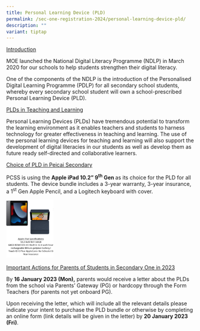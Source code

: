 ```yaml
---
title: Personal Learning Device (PLD)
permalink: /sec-one-registration-2024/personal-learning-device-pld/
description: ""
variant: tiptap
---
```

<p><u>Introduction</u></p>
<p>MOE launched the National Digital Literacy Programme (NDLP) in March 2020 for our schools to help students strengthen their digital literacy.</p>
<p>One of the components of the NDLP is the introduction of the Personalised Digital Learning Programme (PDLP) for all secondary school students, whereby every secondary school student will own a school-prescribed Personal Learning Device (PLD).</p>
<p><u>PLDs in Teaching and Learning</u></p>
<p>Personal Learning Devices (PLDs) have tremendous potential to transform the learning environment as it enables teachers and students to harness technology for greater effectiveness in teaching and learning. The use of the personal learning devices for teaching and learning will also support the development of digital literacies in our students as well as develop them as future ready self-directed and collaborative learners.</p>
<p><u>Choice of PLD in Peicai Secondary</u></p>
<p>PCSS is using the&nbsp;<strong>Apple iPad 10.2” 9<sup>th</sup>&nbsp;Gen&nbsp;</strong>as its choice for the PLD for all students. The device bundle includes a 3-year warranty, 3-year insurance, a 1<sup>st</sup>&nbsp;Gen Apple Pencil, and a Logitech keyboard with cover.</p>
<img style="width: 25%;" src="/images/pld.png">
<p><u>Important Actions for Parents of Students in Secondary One in 2023</u></p>
<p>By&nbsp;<strong>16 January 2023 (Mon),</strong>&nbsp;parents would receive a letter about the PLDs from the school via Parents’ Gateway (PG) or hardcopy through the Form Teachers (for parents not yet onboard PG).</p>
<p>Upon receiving the letter, which will include all the relevant details please indicate your intent to purchase the PLD bundle or otherwise by completing an online form (link details will be given in the letter) by&nbsp;<strong>20 January 2023 (Fri)</strong>.</p>